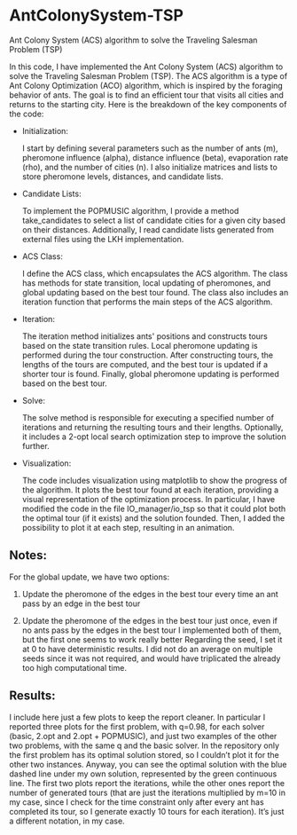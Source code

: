 # AntColonySystem-TSP
Ant Colony System (ACS) algorithm to solve the Traveling Salesman Problem (TSP)

In this code, I have implemented the Ant Colony System (ACS) algorithm to solve the Traveling Salesman
Problem (TSP). The ACS algorithm is a type of Ant Colony Optimization (ACO) algorithm, which is inspired
by the foraging behavior of ants. The goal is to find an efficient tour that visits all cities and returns to the
starting city.
Here is the breakdown of the key components of the code:

* Initialization:

    I start by defining several parameters such as the number of ants (m), pheromone influence (alpha),
    distance influence (beta), evaporation rate (rho), and the number of cities (n). I also initialize matrices
    and lists to store pheromone levels, distances, and candidate lists.

* Candidate Lists:

    To implement the POPMUSIC algorithm, I provide a method take_candidates to select a list of candidate
    cities for a given city based on their distances. Additionally, I read candidate lists generated from external
    files using the LKH implementation.

* ACS Class:

    I define the ACS class, which encapsulates the ACS algorithm. The class has methods for state transition,
    local updating of pheromones, and global updating based on the best tour found. The class also includes
    an iteration function that performs the main steps of the ACS algorithm.

* Iteration:

    The iteration method initializes ants' positions and constructs tours based on the state transition rules.
    Local pheromone updating is performed during the tour construction. After constructing tours, the
    lengths of the tours are computed, and the best tour is updated if a shorter tour is found. Finally, global
    pheromone updating is performed based on the best tour.

* Solve:

    The solve method is responsible for executing a specified number of iterations and returning the
    resulting tours and their lengths. Optionally, it includes a 2-opt local search optimization step to improve the solution further.

* Visualization:

    The code includes visualization using matplotlib to show the progress of the algorithm. It plots the best
    tour found at each iteration, providing a visual representation of the optimization process. In particular, I
    have modified the code in the file IO_manager/io_tsp so that it could plot both the optimal tour (if it
    exists) and the solution founded. Then, I added the possibility to plot it at each step, resulting in an
    animation.

## Notes:
For the global update, we have two options:
1) Update the pheromone of the edges in the best tour every time an ant pass by an
edge in the best tour

2) Update the pheromone of the edges in the best tour just once, even if no ants pass by
the edges in the best tour
I implemented both of them, but the first one seems to work really better
Regarding the seed, I set it at 0 to have deterministic results. I did not do an average on multiple seeds
since it was not required, and would have triplicated the already too high computational time.

## Results:
I include here just a few plots to keep the report cleaner. In particular I reported three plots for the first
problem, with q=0.98, for each solver (basic, 2.opt and 2.opt + POPMUSIC), and just two examples of the
other two problems, with the same q and the basic solver. In the repository only the first problem has its
optimal solution stored, so I couldn’t plot it for the other two instances. Anyway, you can see the optimal
solution with the blue dashed line under my own solution, represented by the green continuous line.
The first two plots report the iterations, while the other ones report the number of generated tours (that
are just the iterations multiplied by m=10 in my case, since I check for the time constraint only after
every ant has completed its tour, so I generate exactly 10 tours for each iteration). It’s just a different
notation, in my case.
